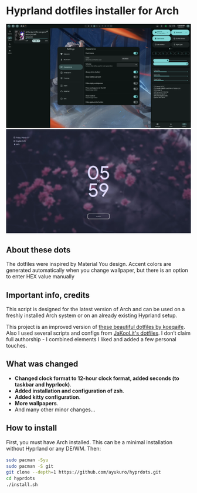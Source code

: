 # Hyprland dotfiles installer for Arch

[![Screenshot](screenshots/screen.png "Screenshot")](screenshots/screen.png)
[![Screenshot](screenshots/lockscreen.jpg "Screenshot")](screenshots/lockscreen.jpg)
## About these dots
The dotfiles were inspired by Material You design. Accent colors are generated automatically when you change wallpaper, but there is an option to enter HEX value manually

## Important info, credits

This script is designed for the latest version of Arch and can be used on a freshly installed Arch system or on an already existing Hyprland setup.

This project is an improved version of [these beautiful dotfiles by koeqaife](https://github.com/koeqaife/hyprland-material-you). Also I used several scripts and configs from [JaKooLit's dotfiles](https://github.com/JaKooLit/Arch-Hyprland). 
I don’t claim full authorship - I combined elements I liked and added a few personal touches.

## What was changed

- **Changed clock format to 12-hour clock format, added seconds (to taskbar and hyprlock)**.
- **Added installation and configuration of zsh**.
- **Added kitty configuration**.
- **More wallpapers**.
- And many other minor changes...

## How to install

First, you must have Arch installed. This can be a minimal installation without Hyprland or any DE/WM. Then:
   ```bash
   sudo pacman -Syu
   sudo pacman -S git
   git clone --depth=1 https://github.com/ayukuro/hyprdots.git
   cd hyprdots
   ./install.sh
